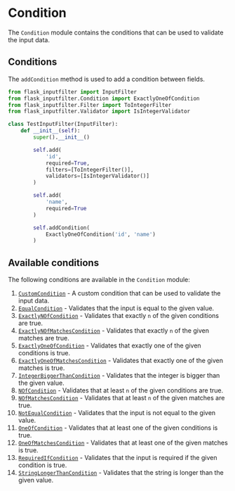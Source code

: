 # Condition

The `Condition` module contains the conditions that can be used to validate the input data.

## Conditions

The `addCondition` method is used to add a condition between fields.

```python
from flask_inputfilter import InputFilter
from flask_inputfilter.Condition import ExactlyOneOfCondition
from flask_inputfilter.Filter import ToIntegerFilter
from flask_inputfilter.Validator import IsIntegerValidator

class TestInputFilter(InputFilter):
    def __init__(self):
        super().__init__()

        self.add(
            'id',
            required=True,
            filters=[ToIntegerFilter()],
            validators=[IsIntegerValidator()]
        )

        self.add(
            'name',
            required=True
        )

        self.addCondition(
            ExactlyOneOfCondition('id', 'name')
        )
```

## Available conditions

The following conditions are available in the `Condition` module:

1. [`CustomCondition`](CustomCondition.py) - A custom condition that can be used to validate the input data.
2. [`EqualCondition`](EqualCondition.py) - Validates that the input is equal to the given value.
3. [`ExactlyNOfCondition`](ExactlyNOfCondition.py) - Validates that exactly `n` of the given conditions are true.
4. [`ExactlyNOfMatchesCondition`](ExactlyNOfMatchesCondition.py) - Validates that exactly `n` of the given matches are true.
5. [`ExactlyOneOfCondition`](ExactlyOneOfCondition.py) - Validates that exactly one of the given conditions is true.
6. [`ExactlyOneOfMatchesCondition`](ExactlyOneOfMatchesCondition.py) - Validates that exactly one of the given matches is true.
7. [`IntegerBiggerThanCondition`](IntegerBiggerThanCondition.py) - Validates that the integer is bigger than the given value.
8. [`NOfCondition`](NOfCondition.py) - Validates that at least `n` of the given conditions are true.
9. [`NOfMatchesCondition`](NOfMatchesCondition.py) - Validates that at least `n` of the given matches are true.
10. [`NotEqualCondition`](NotEqualCondition.py) - Validates that the input is not equal to the given value.
11. [`OneOfCondition`](OneOfCondition.py) - Validates that at least one of the given conditions is true.
12. [`OneOfMatchesCondition`](OneOfMatchesCondition.py) - Validates that at least one of the given matches is true.
13. [`RequiredIfCondition`](RequiredIfCondition.py) - Validates that the input is required if the given condition is true.
14. [`StringLongerThanCondition`](StringLongerThanCondition.py) - Validates that the string is longer than the given value.
